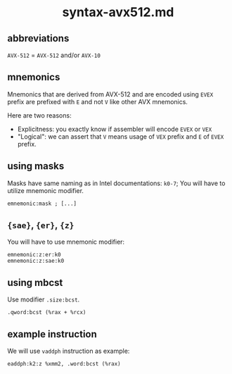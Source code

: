 <div align=center>
    <h1>syntax-avx512.md</h1>
</div>

## abbreviations

`AVX-512` = `AVX-512` and/or `AVX-10`

## mnemonics

Mnemonics that are derived from AVX-512 and are encoded using `EVEX` prefix are prefixed with `E` and not `V` like other AVX mnemonics.

Here are two reasons:
- Explicitness: you exactly know if assembler will encode `EVEX` or `VEX`
- "Logical": we can assert that `V` means usage of `VEX` prefix and `E` of `EVEX` prefix.

## using masks

Masks have same naming as in Intel documentations: `k0-7`; You will have to utilize mnemonic modifier.

```
emnemonic:mask ; [...]
```

## `{sae}`, `{er}`, `{z}`

You will have to use mnemonic modifier:

```
emnemonic:z:er:k0
emnemonic:z:sae:k0
```

## using mbcst

Use modifier `.size:bcst`.


```
.qword:bcst (%rax + %rcx)
```

## example instruction

We will use `vaddph` instruction as example:

```
eaddph:k2:z %xmm2, .word:bcst (%rax)
```
